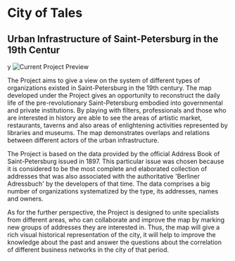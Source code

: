 # City of Tales
## Urban Infrastructure of Saint-Petersburg in the 19th Centur
y
![Current Project Preview](https://raw.githubusercontent.com/legandy/TaleSpace/tree/master/Primary%20sources/Images/mockup.gif)

The Project aims to give a view on the system of different types of organizations existed in Saint-Petersburg in the 19th century. The map developed under the Project gives an opportunity to reconstruct the daily life of the pre-revolutionary Saint-Petersburg embodied into governmental and private institutions. By playing with filters, professionals and those who are interested in history are able to see the areas of artistic market, restaurants, taverns and also areas of enlightening activities represented by libraries and museums. The map demonstrates overlaps and relations between different actors of the urban infrastructure.

The Project is based on the data provided by the official Address Book of Saint-Petersburg issued in 1897. This particular issue was chosen because it is considered to be the most complete and elaborated collection of addresses that was also associated with the authoritative 'Berliner Adressbuch' by the developers of that time. The data comprises a big number of organizations systematized by the type, its addresses, names and owners.

As for the further perspective, the Project is designed to unite specialists from different areas, who can collaborate and improve the map by marking new groups of addresses they are interested in. Thus, the map will give a rich visual historical representation of the city, it will help to improve the knowledge about the past and answer the questions about the correlation of different business networks in the city of that period.

